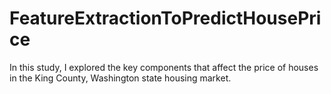 # FeatureExtractionToPredictHousePrice
In this study, I explored the key components that affect the price of houses in the King County, Washington state housing market.
